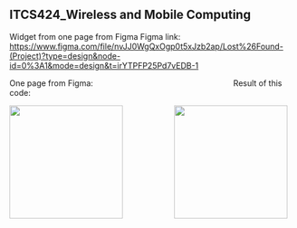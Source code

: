 ## ITCS424_Wireless and Mobile Computing
Widget from one page from Figma
Figma link: https://www.figma.com/file/nvJJ0WgQxOgp0t5xJzb2ap/Lost%26Found-(Project)?type=design&node-id=0%3A1&mode=design&t=irYTPFP25Pd7vEDB-1


One page from Figma:            &nbsp; &nbsp; &nbsp;    &nbsp; &nbsp; &nbsp; &nbsp; &nbsp; &nbsp; &nbsp;     &nbsp; &nbsp; &nbsp; &nbsp; &nbsp; &nbsp; &nbsp; &nbsp; &nbsp;                &nbsp; &nbsp; &nbsp; &nbsp;                      &nbsp; &nbsp; &nbsp; &nbsp;            &nbsp; &nbsp; &nbsp; &nbsp;                                                      Result of this code:

<img src="![image](https://github.com/qndska/Widgetfromfigma/assets/106175374/60256b7a-2141-4040-baaa-08b75c530890)"  width="200"/>
    &nbsp; &nbsp; &nbsp;   &nbsp; &nbsp;  &nbsp; &nbsp;   &nbsp; &nbsp; &nbsp; &nbsp;                             

<img src="![u](https://github.com/qndska/Widgetfromfigma/assets/106175374/eaa69330-4dc4-4a06-bea7-e23e8b909799)" width="200"/>

